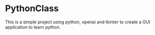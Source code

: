 # PythonClass
This is a simple project using python, openai and tkinter to create a GUI application to learn python.
